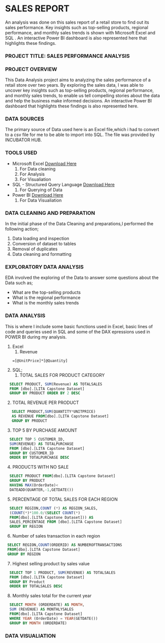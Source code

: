 # SALES REPORT
 An analysis was done on this sales report of a retail store to find out its sales performance.  Key insights such as top-selling products, regional  performance, and monthly sales trends is shown with Microsoft 
 Excel and SQL  . An interactive Power BI  dashboard is also represented here that highlights these findings.

### PROJECT TITLE: SALES PERFORMANCE ANALYSIS


### PROJECT OVERVIEW
This Data Analysis project aims to analyzing the sales performance of a retail store over two years.
By exploring the sales data, I was able  to uncover key insights such as top-selling products, regional 
performance, and monthly sales trends, to enable us tell compelling stories about the data and help the business make informed decisions.
An interactive Power BI dashboard that highlights these findings is also represented here.


### DATA SOURCES
The primary source of Data used here is an Excel file,which i had to convert to a csv file for me to be able to import into SQL. The file
was provided by INCUBATOR HUB.

### TOOLS USED
- Microsoft Excel [Download Here](https://www.microsoft.com)
  1. For Data cleaning 
  2. For Analysis
  3. For Visualiation
- SQL - Structured Query Language [Download Here](https://www.microsoft.com/en-us/sql-server/sql-server-downloads)
  1. For Querying of Data
- Power BI [Download Here](https://www.microsoft.com/en-us/download/details.aspx?id=58494)
  1. For Data Visualiation
 

 ### DATA CLEANING AND PREPARATION  
 In the initial phase of the Data Cleaning and preparations,I performed the following action;
 1. Data loading and inspection
 2. Conversion of dataset to tables
 3. Removal of duplicates 
 4. Data cleaning and formatting

 ### EXPLORATORY DATA ANALYSIS
 EDA involved the exploring of the Data to answer some questions about the Data such as;
  - What are the top-selling products
  - What is the regional performance
  - What is the monthly sales trends

### DATA ANALYSIS
This is where I include some basic functions used in Excel, basic lines of code and queries used in SQL and some 
of the DAX epressions used in POWER BI during my analysis.
1. Excel
   1. Revenue
   ```Excel
   =[@UnitPrice]*[@Quantity]
   ```
3. SQL;
   1. TOTAL SALES FOR PRODUCT CATEGORY
 ```SQL
   SELECT PRODUCT, SUM(Revenue) AS TOTALSALES
   FROM [dbo].[LITA Capstone Dataset]
   GROUP BY PRODUCT ORDER BY 2 DESC
 ```
   2. TOTAL REVENUE PER PRODUCT
 ```SQL
    SELECT PRODUCT,SUM(QUANTITY*UNITPRICE)
    AS REVENUE FROM[dbo].[LITA Capstone Dataset]
    GROUP BY PRODUCT
 ```
  3. TOP 5 BY PURCHASE AMOUNT
```SQL
  SELECT TOP 5 CUSTOMER_ID,
  SUM(REVENUE) AS TOTALPURCHASE
  FROM [dbo].[LITA Capstone Dataset]
  GROUP BY CUSTOMER_ID
  ORDER BY TOTALPURCHASE DESC
```
  4. PRODUCTS WITH NO SALE
```SQL
  SELECT PRODUCT FROM[dbo].[LITA Capstone Dataset]
  GROUP BY PRODUCT 
  HAVING MAX(OrderDate)<
  DATEADD(QUARTER,-1,GETDATE())
```
  5. PERCENTAGE OF TOTAL SALES FOR  EACH REGION
```SQL
  SELECT REGION,COUNT (*) AS REGION_SALES,
  (COUNT(*)*100.0/(SELECT COUNT(*)
  FROM[dbo].[LITA Capstone Dataset])) AS
  SALES_PERCENTAGE FROM [dbo].[LITA Capstone Dataset]
  GROUP BY REGION
```
   6. Number of sales transaction in each region 
 ```SQL
  SELECT REGION,COUNT(ORDERID) AS NUMBEROFTRANSACTIONS
  FROM[dbo].[LITA Capstone Dataset]
  GROUP BY REGION
```
  7. Highest selling product by sales value
```SQL
  SELECT TOP 1 PRODUCT, SUM(REVENUE) AS TOTALSALES
  FROM [dbo].[LITA Capstone Dataset]
  GROUP BY Product
  ORDER BY TOTALSALES DESC
```
  8. Monthly sales total for the current year
```SQL
  SELECT MONTH (ORDERDATE) AS MONTH,
  SUM (REVENUE) AS MONTHLYSALES
  FROM[dbo].[LITA Capstone Dataset]
  WHERE YEAR (OrderDate) = YEAR(GETDATE())
  GROUP BY MONTH (ORDERDATE)
```


### DATA VISUALIATION





 
